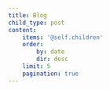```yaml
---
title: Blog
child_type: post
content:
    items: '@self.children'
    order:
        by: date
        dir: desc
    limit: 5
    pagination: true
---
```


